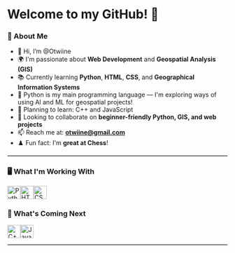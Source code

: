 # Welcome to my GitHub! 👋

### 🧠 About Me
- 👋 Hi, I’m @Otwiine
- 🌍 I'm passionate about **Web Development** and **Geospatial Analysis (GIS)**
- 📚 Currently learning **Python**, **HTML**, **CSS**, and **Geographical Information Systems**
- 🐍 Python is my main programming language — I'm exploring ways of using AI and ML for geospatial projects!
- 🎯 Planning to learn: C++ and JavaScript
- 🤝 Looking to collaborate on **beginner-friendly Python, GIS, and web projects**
- 📫 Reach me at: **otwiine@gmail.com**
- ♟️ Fun fact: I'm **great at Chess**!

<hr style="border:1px solid #ccc" />

### 🖥️ What I'm Working With
<div style="display: flex; flex-wrap: wrap; align-items: center;">
  <img alt="Python" width="30px" src="https://cdn.jsdelivr.net/gh/devicons/devicon/icons/python/python-original.svg" />
  <img alt="HTML5" width="30px" src="https://cdn.jsdelivr.net/gh/devicons/devicon/icons/html5/html5-original.svg" />
  <img alt="CSS3" width="30px" src="https://cdn.jsdelivr.net/gh/devicons/devicon/icons/css3/css3-original.svg" />
</div>

### 🚀 What's Coming Next
<div style="display: flex; flex-wrap: wrap; align-items: center;">
  <img alt="C++ Logo" width="30px" src="https://cdn.jsdelivr.net/gh/devicons/devicon/icons/cplusplus/cplusplus-original.svg" />
  <img alt="JavaScript Logo" width="30px" src="https://cdn.jsdelivr.net/gh/devicons/devicon/icons/javascript/javascript-original.svg"/>
</div>

<hr style="border:1px solid #ccc" />

<!---
Otwiine/Otwiine is a ✨ special ✨ repository because its `README.md` (this file) appears on your GitHub profile.
You can click the Preview link to take a look at your changes.
--->
